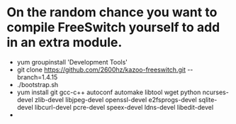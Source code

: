 # On the random chance you want to compile FreeSwitch yourself to add in an extra module.

* yum groupinstall 'Development Tools'
* git clone https://github.com/2600hz/kazoo-freeswitch.git --branch=1.4.15
* ./bootstrap.sh
* yum install git gcc-c++ autoconf automake libtool wget python ncurses-devel zlib-devel libjpeg-devel openssl-devel e2fsprogs-devel sqlite-devel libcurl-devel pcre-devel speex-devel ldns-devel libedit-devel
* 
